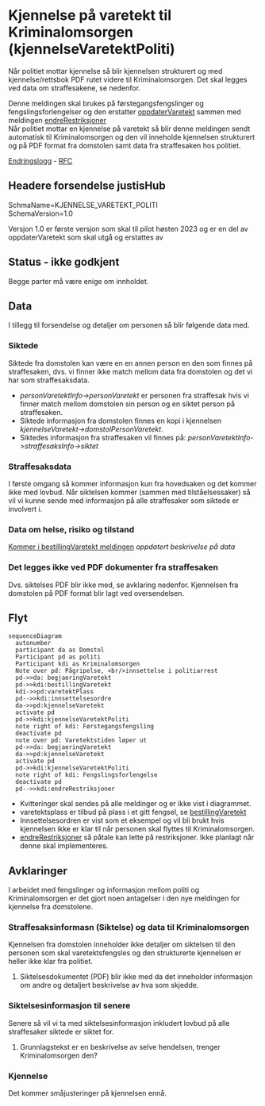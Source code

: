 # Kjennelse på varetekt til Kriminalomsorgen (kjennelseVaretektPoliti)
Når politiet mottar kjennelse så blir kjennelsen strukturert og med kjennelse/rettsbok PDF rutet videre til Kriminalomsorgen.
Det skal legges ved data om straffesakene, se nedenfor.

Denne meldingen skal brukes på førstegangsfengslinger og fengslingsforlengelser og den erstatter [oppdaterVaretekt](../oppdatervaretekt/readme.md) sammen med meldingen [endreRestriksjoner](../endreRestriksjoner/readme.md)  
Når politiet mottar en kjennelse på varetekt så blir denne meldingen sendt automatisk til Kriminalomsorgen og den vil inneholde kjennelsen strukturert og på PDF format fra domstolen samt data fra straffesaken hos politiet.

[Endringslogg](changelog.md) - [RFC](../../../rfc/MessageName-header.md)
## Headere forsendelse justisHub
SchmaName=KJENNELSE_VARETEKT_POLITI  
SchemaVersion=1.0  

Versjon 1.0 er første versjon som skal til pilot høsten 2023 og er en del av oppdaterVaretekt som skal utgå og erstattes av 
## Status - ikke godkjent
Begge parter må være enige om innholdet.
## Data
I tillegg til forsendelse og detaljer om personen så blir følgende data med.
### Siktede
Siktede fra domstolen kan være en en annen person en den som finnes på straffesaken, dvs. vi finner ikke match mellom data fra domstolen og det vi har som straffesaksdata.
* *personVaretektInfo->personVaretekt* er personen fra straffesak hvis vi finner match mellom domstolen sin person og en siktet person på straffesaken.
* Siktede informasjon fra domstolen finnes en kopi i kjennelsen   
*kjennelseVaretekt->domstolPersonVaretekt*.
* Siktedes informasjon fra straffesaken vil finnes på: *personVaretektInfo->straffesaksInfo->siktet*
### Straffesaksdata
I første omgang så kommer informasjon kun fra hovedsaken og det kommer ikke med lovbud. Når siktelsen kommer (sammen med tilståelsessaker) så vil vi kunne sende med informasjon på alle straffesaker som siktede er involvert i.
### Data om helse, risiko og tilstand
[Kommer i bestillingVaretekt meldingen](../bestillvaretektsplass/readme.md) *oppdatert beskrivelse på data*
### Det legges ikke ved PDF dokumenter fra straffesaken
Dvs. siktelses PDF blir ikke med, se avklaring nedenfor. Kjennelsen fra domstolen på PDF format blir lagt ved oversendelsen.
## Flyt
```mermaid
sequenceDiagram
  autonumber
  participant da as Domstol
  Participant pd as politi
  Participant kdi as Kriminalomsorgen
  Note over pd: Pågripelse, <br/>innsettelse i politiarrest
  pd->>da: begjaeringVaretekt
  pd->>kdi:bestillingVaretekt
  kdi->>pd:varetektPlass
  pd-->>kdi:innsettelsesordre
  da->>pd:kjennelseVaretekt
  activate pd
  pd->>kdi:kjennelseVaretektPoliti
  note right of kdi: Førstegangsfengsling
  deactivate pd
  note over pd: Varetektstiden løper ut
  pd->>da: begjaeringVaretekt
  da->>pd:kjennelseVaretekt
  activate pd
  pd->>kdi:kjennelseVaretektPoliti
  note right of kdi: Fengslingsforlengelse
  deactivate pd
  pd-->>kdi:endreRestriksjoner
```
* Kvitteringer skal sendes på alle meldinger og er ikke vist i diagrammet.
* varetektsplass er tilbud på plass i et gitt fengsel, se [bestillingVaretekt](../bestillvaretektsplass/readme.md)
* Innsettelsesordren er vist som et eksempel og vil bli brukt hvis kjennelsen ikke er klar til når personen skal flyttes til Kriminalomsorgen.
* [endreRestriksjoner](../endreRestriksjoner/readme.md) så påtale kan lette på restriksjoner. Ikke planlagt når denne skal implementeres.
## Avklaringer
I arbeidet med fengslinger og informasjon mellom politi og Kriminalomsorgen er det gjort noen antagelser i den nye meldingen for kjennelse fra domstolene.
### Straffesaksinformasn (Siktelse) og data til Kriminalomsorgen
Kjennelsen fra domstolen inneholder ikke detaljer om siktelsen til den personen som skal varetektsfengsles og den strukturerte kjennelsen er heller ikke klar fra politiet.
1. Siktelsesdokumentet (PDF) blir ikke med da det inneholder informasjon om andre og detaljert beskrivelse av hva som skjedde.
### Siktelsesinformasjon til senere
Senere så vil vi ta med siktelsesinformasjon inkludert lovbud på alle straffesaker siktede er siktet for.
1. Grunnlagstekst er en beskrivelse av selve hendelsen, trenger Kriminalomsorgen den?
### Kjennelse
Det kommer småjusteringer på kjennelsen ennå.